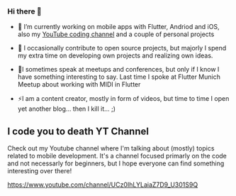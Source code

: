 ### Hi there 👋

- 🔭 I’m currently working on mobile apps with Flutter, Andriod and iOS, also my [YouTube coding channel](https://www.youtube.com/channel/UCz0IhLYLaiaZ7D9_U301S9Q) and a couple of personal projects

- 🌱 I occasionally contribute to open source projects, but majorly I spend my extra time on developing own projects and realizing own ideas.
- 👯I sometimes speak at meetups and conferences, but only if I know I have something interesting to say. Last time I spoke at Flutter Munich Meetup about working with MIDI in Flutter
- ⚡I am a content creator, mostly in form of videos, but time to time I open yet another blog... then I kill it... ;)

## I code you to death YT Channel

Check out my Youtube channel where I'm talking about (mostly) topics related to mobile development. It's a channel focused primarly on the code and not necessarly for beginners, but I hope everyone can find something interesting over there!

https://www.youtube.com/channel/UCz0IhLYLaiaZ7D9_U301S9Q

<!--
- 🔭 I’m currently working on ...
- 🌱 I’m currently learning ...
- 👯 I’m looking to collaborate on ...
- 🤔 I’m looking for help with ...
- 💬 Ask me about ...
- 📫 How to reach me: ...
- 😄 Pronouns: ...
- ⚡ Fun fact: ...
-->
